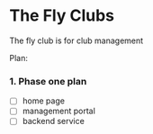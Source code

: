 # The Fly Clubs
The fly club is for club management

Plan:

### 1. Phase one plan
* [ ] home page
* [ ] management portal
* [ ] backend service

